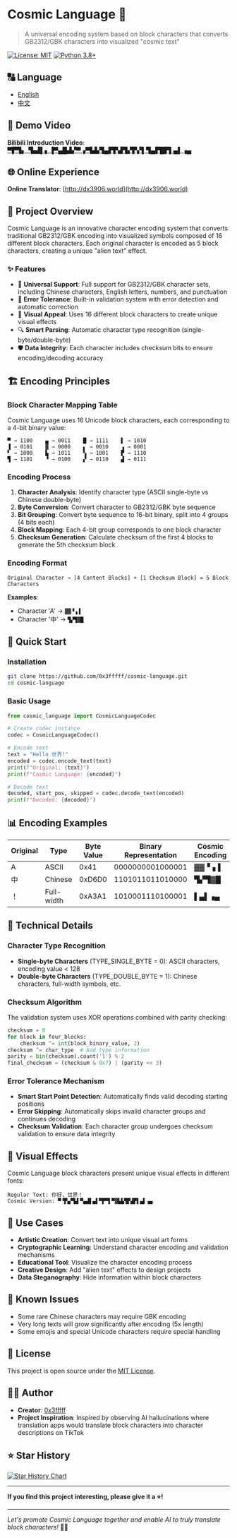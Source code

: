 # Cosmic Language 🌌
> A universal encoding system based on block characters that converts GB2312/GBK characters into visualized "cosmic text"

[![License: MIT](https://img.shields.io/badge/License-MIT-yellow.svg)](https://opensource.org/licenses/MIT)
[![Python 3.8+](https://img.shields.io/badge/python-3.8+-blue.svg)](https://www.python.org/downloads/)

## 🔠 Language
- [English](README.EN.md)
- [中文](README.md)

## 🎥 Demo Video
**Bilibili Introduction Video**: [▀▛▜▖▝▙▟▌▖▐▀▄█▟▞▀▗▀▙▙▜▄▛▛▟▜▞▛▞▌▜▄▛█▛▌▄▌▗▄](https://www.bilibili.com/video/BV1mMhizrE7h)

## 🌐 Online Experience
**Online Translator**: [http://dx3906.world](http://dx3906.world)

## 📖 Project Overview
Cosmic Language is an innovative character encoding system that converts traditional GB2312/GBK encoding into visualized symbols composed of 16 different block characters. Each original character is encoded as 5 block characters, creating a unique "alien text" effect.

### ✨ Features
- 🎯 **Universal Support**: Full support for GB2312/GBK character sets, including Chinese characters, English letters, numbers, and punctuation
- 🔧 **Error Tolerance**: Built-in validation system with error detection and automatic correction
- 🎨 **Visual Appeal**: Uses 16 different block characters to create unique visual effects
- 🔍 **Smart Parsing**: Automatic character type recognition (single-byte/double-byte)
- 🛡️ **Data Integrity**: Each character includes checksum bits to ensure encoding/decoding accuracy

## 🏗️ Encoding Principles

### Block Character Mapping Table
Cosmic Language uses 16 Unicode block characters, each corresponding to a 4-bit binary value:

```
▀ → 1100    ▄ → 0011    █ → 1111    ▌ → 1010
▐ → 0101    ▓ → 0000    ▖ → 0010    ▗ → 0001
▘ → 1000    ▙ → 1011    ▚ → 1001    ▛ → 1110
▜ → 1101    ▝ → 0100    ▞ → 0110    ▟ → 0111
```

### Encoding Process
1. **Character Analysis**: Identify character type (ASCII single-byte vs Chinese double-byte)
2. **Byte Conversion**: Convert character to GB2312/GBK byte sequence
3. **Bit Grouping**: Convert byte sequence to 16-bit binary, split into 4 groups (4 bits each)
4. **Block Mapping**: Each 4-bit group corresponds to one block character
5. **Checksum Generation**: Calculate checksum of the first 4 blocks to generate the 5th checksum block

### Encoding Format
```
Original Character → [4 Content Blocks] + [1 Checksum Block] = 5 Block Characters
```

**Examples**:
- Character 'A' → `▓▓▝▗▐`
- Character '中' → `▜▞▜▓█`

## 🚀 Quick Start

### Installation
```bash
git clone https://github.com/0x3fffff/cosmic-language.git
cd cosmic-language
```

### Basic Usage
```python
from cosmic_language import CosmicLanguageCodec

# Create codec instance
codec = CosmicLanguageCodec()

# Encode text
text = "Hello 世界!"
encoded = codec.encode_text(text)
print(f"Original: {text}")
print(f"Cosmic Language: {encoded}")

# Decode text
decoded, start_pos, skipped = codec.decode_text(encoded)
print(f"Decoded: {decoded}")
```

## 📊 Encoding Examples

| Original | Type | Byte Value | Binary Representation | Cosmic Encoding |
|----------|------|------------|----------------------|-----------------|
| A | ASCII | 0x41 | 0000000001000001 | ▓▓▝▗▐ |
| 中 | Chinese | 0xD6D0 | 1101011011010000 | ▜▞▜▓█ |
| ！ | Full-width | 0xA3A1 | 1010001110100001 | ▌▄▌▗▄ |

## 🔧 Technical Details

### Character Type Recognition
- **Single-byte Characters** (TYPE_SINGLE_BYTE = 0): ASCII characters, encoding value < 128
- **Double-byte Characters** (TYPE_DOUBLE_BYTE = 1): Chinese characters, full-width symbols, etc.

### Checksum Algorithm
The validation system uses XOR operations combined with parity checking:

```python
checksum = 0
for block in four_blocks:
    checksum ^= int(block_binary_value, 2)
checksum ^= char_type  # Add type information
parity = bin(checksum).count('1') % 2
final_checksum = (checksum & 0x7) | (parity << 3)
```

### Error Tolerance Mechanism
- **Smart Start Point Detection**: Automatically finds valid decoding starting positions
- **Error Skipping**: Automatically skips invalid character groups and continues decoding
- **Checksum Validation**: Each character group undergoes checksum validation to ensure data integrity

## 🎨 Visual Effects
Cosmic Language block characters present unique visual effects in different fonts:

```
Regular Text: 你好，世界！
Cosmic Version: ▀▝▛▄▀▙▌▀▄▟▌▄▌▀▛▀▌▀▓▙▙▜▛▟▛▌▄▌▗▄
```

## 🌟 Use Cases
- **Artistic Creation**: Convert text into unique visual art forms
- **Cryptographic Learning**: Understand character encoding and validation mechanisms
- **Educational Tool**: Visualize the character encoding process
- **Creative Design**: Add "alien text" effects to design projects
- **Data Steganography**: Hide information within block characters

## 🐛 Known Issues
- Some rare Chinese characters may require GBK encoding
- Very long texts will grow significantly after encoding (5x length)
- Some emojis and special Unicode characters require special handling

## 📜 License
This project is open source under the [MIT License](LICENSE).

## 👨‍💻 Author
- **Creator**: [0x3fffff](http://ox3fffff.cn/)
- **Project Inspiration**: Inspired by observing AI hallucinations where translation apps would translate block characters into character descriptions on TikTok

## ⭐️ Star History
[![Star History Chart](https://api.star-history.com/svg?repos=0x3fffff/cosmic-language&type=Date)](https://www.star-history.com/#0x3fffff/cosmic-language&Date)

---
**If you find this project interesting, please give it a ⭐️!**

---
*Let's promote Cosmic Language together and enable AI to truly translate block characters!* 🚀✨

